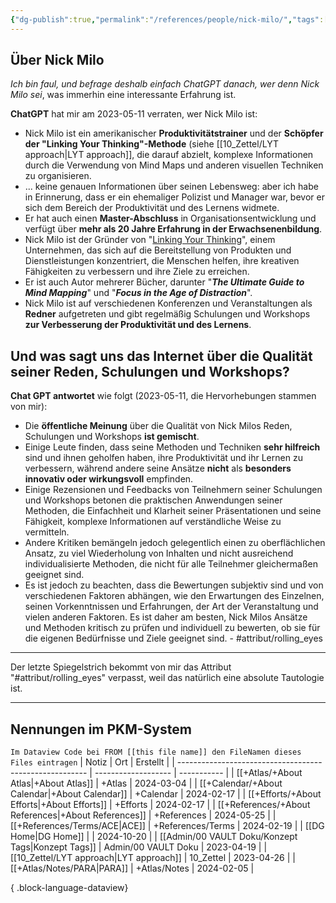 ```yaml
---
{"dg-publish":true,"permalink":"/references/people/nick-milo/","tags":["class/people"]}
---
```


## Über Nick Milo 

*Ich bin faul, und befrage deshalb einfach ChatGPT danach, wer denn Nick Milo sei*, was immerhin eine interessante Erfahrung ist.

**ChatGPT** hat mir am 2023-05-11 verraten, wer Nick Milo ist:

- Nick Milo ist ein amerikanischer **Produktivitätstrainer** und der **Schöpfer der "Linking Your Thinking"-Methode** (siehe [[10_Zettel/LYT approach\|LYT approach]], die darauf abzielt, komplexe Informationen durch die Verwendung von Mind Maps und anderen visuellen Techniken zu organisieren.
- ... keine genauen Informationen über seinen Lebensweg: aber ich habe in Erinnerung, dass er ein ehemaliger Polizist und Manager war, bevor er sich dem Bereich der Produktivität und des Lernens widmete. 
- Er hat auch einen **Master-Abschluss** in Organisationsentwicklung und verfügt über **mehr als 20 Jahre Erfahrung in der Erwachsenenbildung**.
- Nick Milo ist der Gründer von "[Linking Your Thinking](https://www.linkingyourthinking.com/)", einem Unternehmen, das sich auf die Bereitstellung von Produkten und Dienstleistungen konzentriert, die Menschen helfen, ihre kreativen Fähigkeiten zu verbessern und ihre Ziele zu erreichen. 
- Er ist auch Autor mehrerer Bücher, darunter "***The Ultimate Guide to Mind Mapping***" und "***Focus in the Age of Distraction***".
- Nick Milo ist auf verschiedenen Konferenzen und Veranstaltungen als **Redner** aufgetreten und gibt regelmäßig Schulungen und Workshops **zur Verbesserung der Produktivität und des Lernens**.


## Und was sagt uns das Internet über die Qualität seiner Reden, Schulungen und Workshops?

**Chat GPT antwortet** wie folgt (2023-05-11, die Hervorhebungen stammen von mir):
- Die **öffentliche Meinung** über die Qualität von Nick Milos Reden, Schulungen und Workshops **ist gemischt**. 
- Einige Leute finden, dass seine Methoden und Techniken **sehr hilfreich** sind und ihnen geholfen haben, ihre Produktivität und ihr Lernen zu verbessern, während andere seine Ansätze **nicht** als **besonders innovativ oder wirkungsvoll** empfinden.
- Einige Rezensionen und Feedbacks von Teilnehmern seiner Schulungen und Workshops betonen die praktischen Anwendungen seiner Methoden, die Einfachheit und Klarheit seiner Präsentationen und seine Fähigkeit, komplexe Informationen auf verständliche Weise zu vermitteln. 
- Andere Kritiken bemängeln jedoch gelegentlich einen zu oberflächlichen Ansatz, zu viel Wiederholung von Inhalten und nicht ausreichend individualisierte Methoden, die nicht für alle Teilnehmer gleichermaßen geeignet sind.
- Es ist jedoch zu beachten, dass die Bewertungen subjektiv sind und von verschiedenen Faktoren abhängen, wie den Erwartungen des Einzelnen, seinen Vorkenntnissen und Erfahrungen, der Art der Veranstaltung und vielen anderen Faktoren. Es ist daher am besten, Nick Milos Ansätze und Methoden kritisch zu prüfen und individuell zu bewerten, ob sie für die eigenen Bedürfnisse und Ziele geeignet sind. - #attribut/rolling_eyes 


---
Der letzte Spiegelstrich bekommt von mir das Attribut "#attribut/rolling_eyes" verpasst, weil das natürlich eine absolute Tautologie ist.



---
## Nennungen im PKM-System
`Im Dataview Code bei FROM [[this file name]] den FileNamen dieses Files eintragen` 
| Notiz                                                   | Ort                 | Erstellt    |
| ------------------------------------------------------- | ------------------- | ----------- |
| [[+Atlas/+About Atlas\|+About Atlas]]                | +Atlas              | 2024-03-04  |
| [[+Calendar/+About Calendar\|+About Calendar]]       | +Calendar           | 2024-02-17  |
| [[+Efforts/+About Efforts\|+About Efforts]]          | +Efforts            | 2024-02-17  |
| [[+References/+About References\|+About References]] | +References         | 2024-05-25  |
| [[+References/Terms/ACE\|ACE]]                       | +References/Terms   | 2024-02-19  |
| [[DG Home\|DG Home]]                                 |                     | 2024-10-20  |
| [[Admin/00 VAULT Doku/Konzept Tags\|Konzept Tags]]   | Admin/00 VAULT Doku | 2023-04-19  |
| [[10_Zettel/LYT approach\|LYT approach]]             | 10_Zettel           | 2023-04-26  |
| [[+Atlas/Notes/PARA\|PARA]]                          | +Atlas/Notes        | 2024-02-05  |

{ .block-language-dataview}
